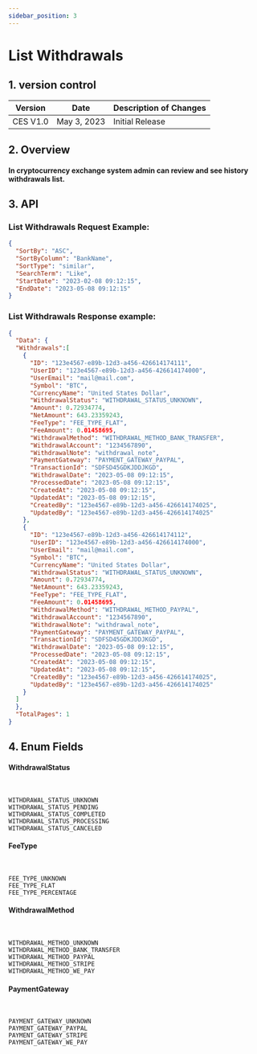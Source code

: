 ```yaml
---
sidebar_position: 3
---
```


# List Withdrawals

## 1. version control

| Version  | Date        | Description of Changes |
| -------- | ----------- | ---------------------- |
| CES V1.0 | May 3, 2023 | Initial Release        |

## 2. Overview

####  In cryptocurrency exchange system admin can review and see history withdrawals list.


## 3. API

### List Withdrawals Request Example:

```json
{
  "SortBy": "ASC",
  "SortByColumn": "BankName",
  "SortType": "similar",
  "SearchTerm": "Like",
  "StartDate": "2023-02-08 09:12:15",
  "EndDate": "2023-05-08 09:12:15"
}
```

### List Withdrawals Response example:

```json
{
  "Data": {
  "Withdrawals":[
    {
      "ID": "123e4567-e89b-12d3-a456-426614174111",
      "UserID": "123e4567-e89b-12d3-a456-426614174000",
      "UserEmail": "mail@mail.com",
      "Symbol": "BTC",
      "CurrencyName": "United States Dollar",
      "WithdrawalStatus": "WITHDRAWAL_STATUS_UNKNOWN",
      "Amount": 0.72934774,
      "NetAmount": 643.23359243,
      "FeeType": "FEE_TYPE_FLAT",
      "FeeAmount": 0.01458695,
      "WithdrawalMethod": "WITHDRAWAL_METHOD_BANK_TRANSFER",
      "WithdrawalAccount": "1234567890",
      "WithdrawalNote": "withdrawal_note",
      "PaymentGateway": "PAYMENT_GATEWAY_PAYPAL",
      "TransactionId": "SDFSD45GDKJDDJKGD",
      "WithdrawalDate": "2023-05-08 09:12:15",
      "ProcessedDate": "2023-05-08 09:12:15",
      "CreatedAt": "2023-05-08 09:12:15",
      "UpdatedAt": "2023-05-08 09:12:15",
      "CreatedBy": "123e4567-e89b-12d3-a456-426614174025",
      "UpdatedBy": "123e4567-e89b-12d3-a456-426614174025"
    },
    {
      "ID": "123e4567-e89b-12d3-a456-426614174112",
      "UserID": "123e4567-e89b-12d3-a456-426614174000",
      "UserEmail": "mail@mail.com",
      "Symbol": "BTC",
      "CurrencyName": "United States Dollar",
      "WithdrawalStatus": "WITHDRAWAL_STATUS_UNKNOWN",
      "Amount": 0.72934774,
      "NetAmount": 643.23359243,
      "FeeType": "FEE_TYPE_FLAT",
      "FeeAmount": 0.01458695,
      "WithdrawalMethod": "WITHDRAWAL_METHOD_PAYPAL",
      "WithdrawalAccount": "1234567890",
      "WithdrawalNote": "withdrawal_note",
      "PaymentGateway": "PAYMENT_GATEWAY_PAYPAL",
      "TransactionId": "SDFSD45GDKJDDJKGD",
      "WithdrawalDate": "2023-05-08 09:12:15",
      "ProcessedDate": "2023-05-08 09:12:15",
      "CreatedAt": "2023-05-08 09:12:15",
      "UpdatedAt": "2023-05-08 09:12:15",
      "CreatedBy": "123e4567-e89b-12d3-a456-426614174025",
      "UpdatedBy": "123e4567-e89b-12d3-a456-426614174025"
    }
  ]
  },
  "TotalPages": 1
}
```

## 4. Enum Fields

#### **WithdrawalStatus**
&nbsp;

    WITHDRAWAL_STATUS_UNKNOWN
    WITHDRAWAL_STATUS_PENDING
    WITHDRAWAL_STATUS_COMPLETED
    WITHDRAWAL_STATUS_PROCESSING
    WITHDRAWAL_STATUS_CANCELED

#### **FeeType**
&nbsp;

    FEE_TYPE_UNKNOWN
    FEE_TYPE_FLAT
    FEE_TYPE_PERCENTAGE
    
    
#### **WithdrawalMethod**
&nbsp;

    WITHDRAWAL_METHOD_UNKNOWN
    WITHDRAWAL_METHOD_BANK_TRANSFER
    WITHDRAWAL_METHOD_PAYPAL
    WITHDRAWAL_METHOD_STRIPE
    WITHDRAWAL_METHOD_WE_PAY
    

#### **PaymentGateway**
&nbsp;

    PAYMENT_GATEWAY_UNKNOWN
    PAYMENT_GATEWAY_PAYPAL
    PAYMENT_GATEWAY_STRIPE
    PAYMENT_GATEWAY_WE_PAY
       